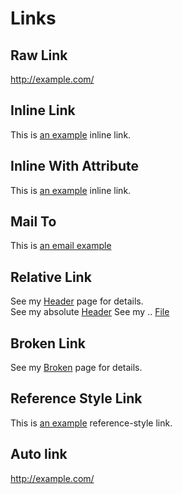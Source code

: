 # Links

## Raw Link

http://example.com/


## Inline Link

This is [an example](http://example.com/) inline link.

## Inline With Attribute

This is [an example](http://example.com/ "Title") inline link.

## Mail To

This is [an email example](mailto:gwaredd@hotmail.com)

## Relative Link

See my [Header](03_headers.md) page for details.   
See my absolute [Header](/Assets/Test/Basic/03_headers.md)
See my .. [File](../Extensions/AbbreviationSpecs.md)

## Broken Link

See my [Broken](doesnotexists.md) page for details.   

## Reference Style Link

This is [an example][id] reference-style link.

## Auto link 

<http://example.com/>



[id]: http://example.com/  "Optional Title Here"

